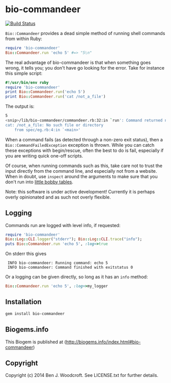 # bio-commandeer

[![Build Status](https://secure.travis-ci.org/wwood/bioruby-commandeer.png)](http://travis-ci.org/wwood/bioruby-commandeer)

`Bio::Commandeer` provides a dead simple method of running shell commands from within Ruby:

```ruby
require 'bio-commandeer'
Bio::Commandeer.run 'echo 5' #=> "5\n"
```
The real advantage of bio-commandeer is that when something goes wrong, it tells you; you don't have go looking for the error. Take for instance this simple script:
```ruby
#!/usr/bin/env ruby
require 'bio-commandeer'
print Bio::Commandeer.run('echo 5')
print Bio::Commandeer.run('cat /not_a_file')
```
The output is:
```sh
5
<snip>/lib/bio-commandeer/commandeer.rb:32:in `run': Command returned non-zero exit status (1), likely indicating failure. Command run was cat /not_a_file and the STDERR was: (Bio::CommandFailedException)
cat: /not_a_file: No such file or directory
	from spec/eg.rb:4:in `<main>'
```
When a command fails (as detected through a non-zero exit status), then a `Bio::CommandFailedException` exception is thrown. While you can catch these exceptions with begin/rescue, often the best to do is fail, especially if you are writing quick one-off scripts.

Of course, when running commands such as this, take care not to trust the input directly from the command line, and especially not from a website. When in doubt, use `inspect` around the arguments to make sure that you don't run into [little bobby tables](http://xkcd.com/327).

Note: this software is under active development! Currently it is perhaps overly opinionated and as such not overly flexible.

## Logging
Commands run are logged with level info, if requested:
```ruby
require 'bio-commandeer'
Bio::Log::CLI.logger("stderr"); Bio::Log::CLI.trace("info");
puts Bio::Commandeer.run 'echo 5', :log=>true
```
On stderr this gives
```
 INFO bio-commandeer: Running command: echo 5
 INFO bio-commandeer: Command finished with exitstatus 0
```
Or a logging can be given directly, so long as it has an `info` method:
```ruby
Bio::Commandeer.run 'echo 5', :log=>my_logger
```


## Installation

```sh
gem install bio-commandeer
```

## Biogems.info

This Biogem is published at (http://biogems.info/index.html#bio-commandeer)

## Copyright

Copyright (c) 2014 Ben J. Woodcroft. See LICENSE.txt for further details.

